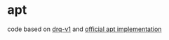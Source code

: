 # apt
code based on [drq-v1](https://github.com/denisyarats/drq) and [official apt implementation](https://github.com/rll-research/url_benchmark)

